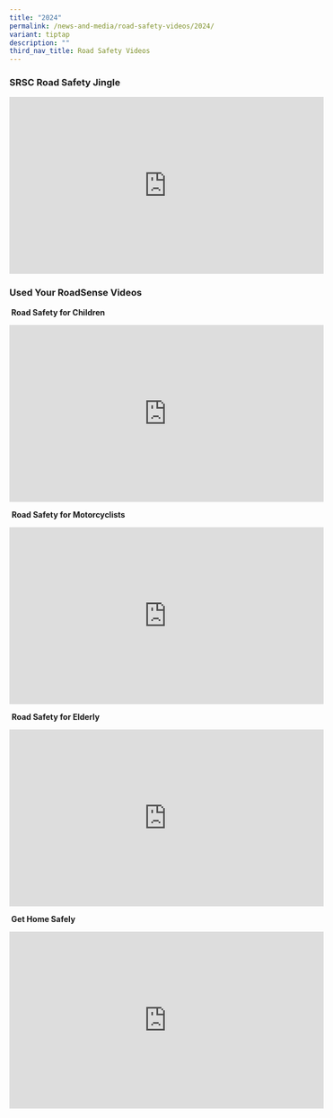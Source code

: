 ```yaml
---
title: "2024"
permalink: /news-and-media/road-safety-videos/2024/
variant: tiptap
description: ""
third_nav_title: Road Safety Videos
---
```

<h3><strong>SRSC Road Safety Jingle&nbsp;</strong></h3>
<div class="iframe-wrapper">
<iframe height="315" width="560" allowfullscreen="true" frameborder="0" src="https://www.youtube.com/embed/HmPw18HNplQ?si=auwQhxVago5mousA"></iframe>
</div>
<p></p>
<h3><strong>Used Your RoadSense Videos</strong></h3>
<p><strong>&nbsp;Road Safety for Children</strong>
</p>
<div class="iframe-wrapper">
<iframe height="315" width="560" allowfullscreen="true" frameborder="0" src="https://www.youtube.com/embed/U98bzpXm1ew?si=QSeMX9YDT9-um25Y"></iframe>
</div>
<p>&nbsp;<strong>Road Safety for Motorcyclists</strong>
</p>
<div class="iframe-wrapper">
<iframe height="315" width="560" allowfullscreen="true" frameborder="0" src="https://www.youtube.com/embed/TFlk--5lnBw?si=0uQpmSerfFpk9ZFd"></iframe>
</div>
<p>&nbsp;<strong>Road Safety for Elderly</strong>
</p>
<div class="iframe-wrapper">
<iframe height="315" width="560" allowfullscreen="true" frameborder="0" src="https://www.youtube.com/embed/V__9bQkJYug?si=ar4Lzf7loFrEPUlD"></iframe>
</div>
<p><strong>&nbsp;Get Home Safely</strong>
</p>
<div class="iframe-wrapper">
<iframe height="315" width="560" allowfullscreen="true" frameborder="0" src="https://www.youtube.com/embed/UsHTtYCyN8Q?si=EJZPhVOrkoqV8TWi"></iframe>
</div>
<p>&nbsp;</p>
<p>&nbsp;</p>